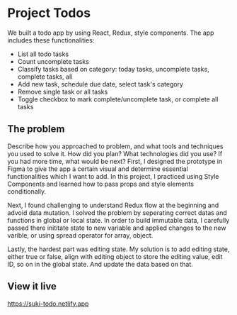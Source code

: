 # Project Todos

We built a todo app by using React, Redux, style components. The app includes these functionalities:
 - List all todo tasks
 - Count uncomplete tasks
 - Classify tasks based on category: today tasks, uncomplete tasks, complete tasks, all
 - Add new task, schedule due date, select task's category
 - Remove single task or all tasks
 - Toggle checkbox to mark complete/uncomplete task, or complete all tasks
 

## The problem

Describe how you approached to problem, and what tools and techniques you used to solve it. How did you plan? What technologies did you use? If you had more time, what would be next?
First, I designed the prototype in Figma to give the app a certain visual and determine essential functionalities which I want to add. In this project, I practiced using Style Components and learned how to pass props and style elements conditionally. 

Next, I found challenging to understand Redux flow at the beginning and advoid data mutation. I solved the problem by seperating correct datas and functions in global or local state. In order to build immutable data, I carefully passed there inititate state to new variable and applied changes to the new varible, or using spread operator for array, object. 

Lastly, the hardest part was editing state. My solution is to add editing state, either true or false, align with editing object to store the editing value, edit ID, so on in the global state. And update the data based on that. 

## View it live

https://suki-todo.netlify.app
